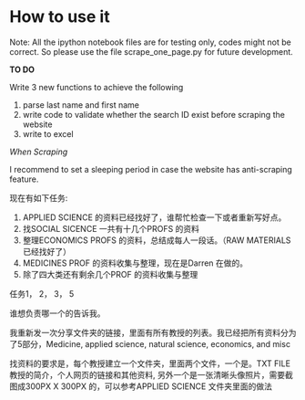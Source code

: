 # How to use it
Note: All the ipython notebook files are for testing only, codes might not be correct. So please use the file scrape_one_page.py for future development.

**TO DO**

Write 3 new functions to achieve the following

1. parse last name and first name
2. write code to validate whether the search ID exist before scraping the website
3. write to excel

*When Scraping*

I recommend to set a sleeping period in case the website has anti-scraping feature.


现在有如下任务:

1. APPLIED SCIENCE 的资料已经找好了，谁帮忙检查一下或者重新写好点。
2. 找SOCIAL SICENCE 一共有十几个PROFS 的资料
3. 整理ECONOMICS PROFS 的资料，总结成每人一段话。（RAW MATERIALS 已经找好了）
4. MEDICINES PROF 的资料收集与整理，现在是Darren 在做的。
5. 除了四大类还有剩余几个PROF 的资料收集与整理

任务1， 2， 3， 5 

谁想负责哪一个的告诉我。



我重新发一次分享文件夹的链接，里面有所有教授的列表。我已经把所有资料分为了5部分，Medicine, applied science, natural science, economics, and misc

找资料的要求是，每个教授建立一个文件夹，里面两个文件，一个是。TXT FILE 教授的简介，个人网页的链接和其他资料, 另外一个是一张清晰头像照片，需要截图成300PX X 300PX 的，可以参考APPLIED SCIENCE 文件夹里面的做法
